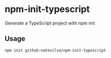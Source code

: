 # npm-init-typescript

Generate a TypeScript project with npm init

## Usage

```
npm init github:natesilva/npm-init-typescript
```

